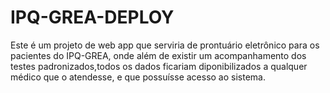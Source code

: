 # IPQ-GREA-DEPLOY

Este é um projeto de web app que serviria de prontuário eletrônico para os pacientes do IPQ-GREA, onde além de existir um acompanhamento dos testes padronizados,todos os dados ficariam diponibilizados a qualquer médico que o atendesse, e que possuísse acesso ao sistema.
